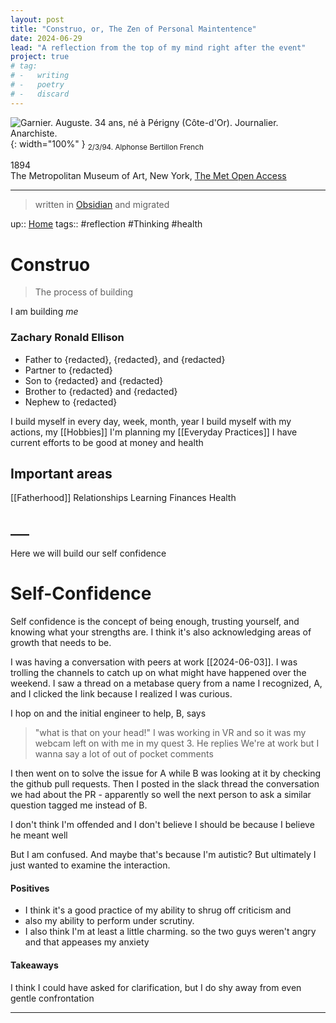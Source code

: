 ```yaml
---
layout: post
title: "Construo, or, The Zen of Personal Maintentence"
date: 2024-06-29
lead: "A reflection from the top of my mind right after the event"
project: true
# tag:
# -   writing
# -   poetry
# -   discard
---
```


![Garnier. Auguste. 34 ans, né à Périgny (Côte-d'Or). Journalier. Anarchiste.](/assets/images/anarchist.jpg){: width="100%" }
<sub>2/3/94.
Alphonse Bertillon French

1894 <br /> The Metropolitan Museum of Art, New York, [The Met Open Access](www.metmuseum.org)</sub>
<br />

___

> written in [Obsidian](https://obsidian.md) and migrated

up:: [Home](https://zacharyellison.com)
tags:: #reflection #Thinking #health 

# Construo
> The process of building

I am building _me_
### Zachary Ronald Ellison
- Father to {redacted}, {redacted}, and {redacted}
- Partner to {redacted}
- Son to {redacted} and {redacted}
- Brother to {redacted} and {redacted}
- Nephew to {redacted}

I build myself in every day, week, month, year
I build myself with my actions, my [[Hobbies]]
I'm planning my [[Everyday Practices]] 
I have current efforts to be good at money and health

## Important areas
[[Fatherhood]]
Relationships
Learning
Finances
Health

## ___ 
Here we will build our self confidence
# Self-Confidence

Self confidence is the concept of being enough, trusting yourself, and knowing what your strengths are.
I think it's also acknowledging areas of growth that needs to be.

I was having a conversation with peers at work [[2024-06-03]]. I was trolling the channels to catch up on what might have happened over the weekend. I saw a thread on a metabase query from a name I recognized, A, and I clicked the link because I realized I was curious.


I hop on and the initial engineer to help, B, says 
> "what is that on your head!" 
I was working in VR and so it was my webcam left on with me in my quest 3. He replies
> We're at work but I wanna say a lot of out of pocket comments 


I then went on to solve the issue for A while B was looking at it by checking the github pull requests. Then I posted in the slack thread the conversation we had about the PR - apparently so well the next person to ask a similar question tagged me instead of B. 

I don't think I'm offended and I don't believe I should be because I believe he meant well

But I am confused. And maybe that's because I'm autistic? But ultimately I just wanted to examine the interaction.


#### Positives

- I think it's a good practice of my ability to shrug off criticism and 
- also my ability to perform under scrutiny.
- I also think I'm at least a little charming. so the two guys weren't angry and that appeases my anxiety
#### Takeaways

I think I could have asked for clarification, but I do shy away from even gentle confrontation


___
